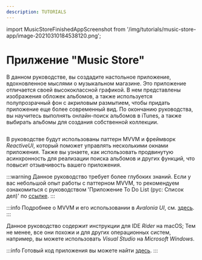 ```yaml
---
description: TUTORIALS
---
```


import MusicStoreFinishedAppScreenshot from '/img/tutorials/music-store-app/image-20210310184538120.png';

# Прилжение "Music Store"

В данном руководстве, вы создадите настольное приложение, вдохновленное мыслями о музыкальном магазине.
Это приложение отличается своей высококлассной графикой. В нем представлены изображения обложек альбомов,
а также используется полупрозрачный фон с акриловым размытием, чтобы придать приложение еще более современный вид.
По окончанию руководства, вы научитесь выполнять онлайн-поиск альбомов в iTunes, а также выбирать альбомы для создания собственной коллекции.

<p><img className="image-zoom-medium" src={MusicStoreFinishedAppScreenshot} alt="" /></p>

В руководстве будут использованы паттерн MVVM и фреймворк _ReactiveUI_, который поможет управлять несколькими окнами приложения.
Также вы узнаете, как использовать продвинутую асинхронность для реализации поиска альбомов и других функций,
что повысит отзывчивость вашего приложения.

:::warning
Данное руководство требует более глубоких знаний.
Если у вас небольшой опыт работы с паттерном MVVM,
то рекомендуем ознакомиться с руководством 'Приложение To Do List (рус: Список дел)' по [ссылке](../todo-list-app/).
:::

:::info
Подробнее о MVVM и его использовании в _Avalonia UI_, см. [здесь](../../concepts/the-mvvm-pattern/).
:::

Данное руководство содержит инструкции для IDE _Rider_ на macOS;
Тем не менее, все они похожи и для других операционных систем,
например, вы можете использовать _Visual Studio_ на _Microsoft Windows_.

:::info
Готовый код приложения вы можете найти [здесь](https://github.com/AvaloniaUI/MusicStoreTutorial/).
:::


